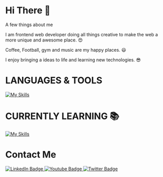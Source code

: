 # Hi There :wave:
A few things about me

I am frontend web developer doing all things creative to make the web a more unique and awesome place. :heart_eyes:

Coffee, Football, gym and music are my happy places. :smiley:

I enjoy bringing a ideas to life and learning new technologies. :sunglasses:


# LANGUAGES & TOOLS 
[![My Skills](https://skills.thijs.gg/icons?i=html,css,js,react,redux,tailwind,github)](https://skills.thijs.gg) 

  


# CURRENTLY LEARNING :books:
[![My Skills](https://skills.thijs.gg/icons?i=nextjs)](https://skills.thijs.gg)

# Contact Me
<div id="badges">
  <a href="https://www.linkedin.com/in/reza-dehghan-18a238201">
    <img src="https://img.shields.io/badge/LinkedIn-blue?style=for-the-badge&logo=linkedin&logoColor=white" alt="LinkedIn Badge"/>
  </a>
  <a href="https://instagram.com/rezadd7?igshid=ZDc4ODBmNjlmNQ==">
    <img src="https://img.shields.io/badge/instagram-red?style=for-the-badge&logo=instagram&logoColor=white" alt="Youtube Badge"/>
  </a>
  <a href="rezadd7@gmail.com">
    <img src="https://img.shields.io/badge/Gmail-blue?style=for-the-badge&logo=gmail&logoColor=white" alt="Twitter Badge"/>
  </a>
</div>

